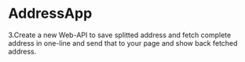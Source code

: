 # AddressApp
3.Create a new Web-API to save splitted address and fetch complete address in one-line and send that to your page and show back fetched address.
